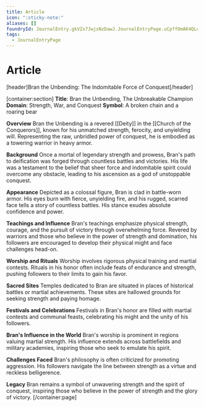 ```yaml
---
title: Article
icon: ":sticky-note:"
aliases: []
foundryId: JournalEntry.gkVZx7JwjxNzDawJ.JournalEntryPage.uCpffOmAK4QLudjp
tags:
  - JournalEntryPage
---
```


# Article
\[header\]Bran the Unbending: The Indomitable Force of Conquest\[/header\]

\[container:section\] **Title**: Bran the Unbending, The Unbreakable Champion **Domain**: Strength, War, and Conquest **Symbol**: A broken chain and a roaring bear

**Overview** Bran the Unbending is a revered [[Deity]] in the [[Church of the Conquerors]], known for his unmatched strength, ferocity, and unyielding will. Representing the raw, unbridled power of conquest, he is embodied as a towering warrior in heavy armor.

**Background** Once a mortal of legendary strength and prowess, Bran's path to deification was forged through countless battles and victories. His life was a testament to the belief that sheer force and indomitable spirit could overcome any obstacle, leading to his ascension as a god of unstoppable conquest.

**Appearance** Depicted as a colossal figure, Bran is clad in battle-worn armor. His eyes burn with fierce, unyielding fire, and his rugged, scarred face tells a story of countless battles. His stance exudes absolute confidence and power.

**Teachings and Influence** Bran's teachings emphasize physical strength, courage, and the pursuit of victory through overwhelming force. Revered by warriors and those who believe in the power of strength and domination, his followers are encouraged to develop their physical might and face challenges head-on.

**Worship and Rituals** Worship involves rigorous physical training and martial contests. Rituals in his honor often include feats of endurance and strength, pushing followers to their limits to gain his favor.

**Sacred Sites** Temples dedicated to Bran are situated in places of historical battles or martial achievements. These sites are hallowed grounds for seeking strength and paying homage.

**Festivals and Celebrations** Festivals in Bran's honor are filled with martial contests and communal feasts, celebrating his might and the unity of his followers.

**Bran's Influence in the World** Bran's worship is prominent in regions valuing martial strength. His influence extends across battlefields and military academies, inspiring those who seek to emulate his spirit.

**Challenges Faced** Bran's philosophy is often criticized for promoting aggression. His followers navigate the line between strength as a virtue and reckless belligerence.

**Legacy** Bran remains a symbol of unwavering strength and the spirit of conquest, inspiring those who believe in the power of strength and the glory of victory. \[/container:page\]